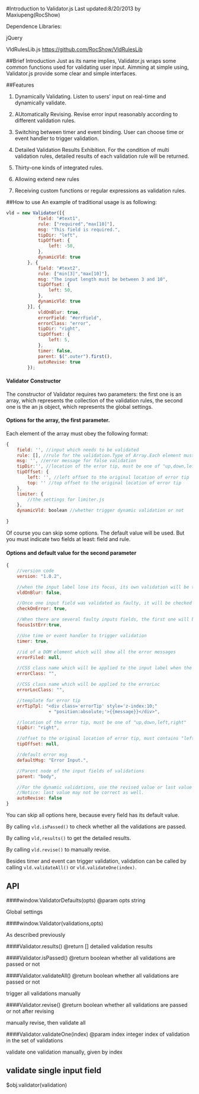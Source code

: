 #Introduction to Validator.js
Last updated:8/20/2013 by Maxiupeng(RocShow)

Dependence Libraries:

jQuery

VldRulesLib.js https://github.com/RocShow/VldRulesLib

##Brief Introduction
Just as its name implies, Validator.js wraps some common functions used for validating user input. Aimming at simple using, Validator.js provide some clear and simple interfaces.

##Features
1. Dynamically Validating. Listen to users' input on real-time and dynamically validate.

2. AUtomatically Revising. Revise error input reasonably according to different validation rules.

3. Switching between timer and event binding. User can choose time or event handler to trigger validation.

4. Detailed Validation Results Exhibition. For the condition of multi validation rules, detailed results of each validation rule will be returned. 

5. Thirty-one kinds of integrated rules. 

6. Allowing extend new rules

7. Receiving custom functions or regular expressions as validation rules.

##How to use
An example of traditional usage is as following:
```js
vld = new Validator([{
            field: "#text1",
            rule: ["required","max[10]"],
            msg: "This field is required.",
            tipDir: "left",
            tipOffset: {
                left: -50,
            },
            dynamicVld: true
        }, {
            field: "#text2",
            rule: ["min[3]","max[10]"],
            msg: "The input length must be between 3 and 10",
            tipOffset: {
                left: 50,
            },
            dynamicVld: true
        }], {
            vldOnBlur: true,
            errorField: "#errField",
            errorClass: "error",
            tipDir: "right",
            tipOffset: {
                left: 5,
            },
            timer: false,
            parent: $(".outer").first(),
            autoRevise: true
        });
```

#### Validator Constructor

The constructor of Validator requires two parameters: the first one is an array, which represents the collection of the validation rules, the second one is the an js object, which represents the global settings.
	
#### Options for the array, the first parameter.
Each element of the array must obey the following format:
```js
{
    field: '', //input which needs to be validated
    rule: [], //rule for the validation.Type of Array.Each element must be string and obey this format: ruleName[parameter]
    msg: '', //error message for false validation
    tipDir:'', //location of the error tip, must be one of "up,down,left,right"
    tipOffset: {
        left: '', //left offset to the original location of error tip
        top: '' //top offset to the original location of error tip
    },
    limiter: {
        //the settings for limiter.js
    },
    dynamicVld: boolean //whether trigger dynamic validation or not
    
}
```
Of course you can skip some options. The default value will be used. But you must indicate two fields at least: field and rule.
	
#### Options and default value for the second parameter
```js
{
    //version code
    version: "1.0.2", 

    //when the input label lose its focus, its own validation will be triggered
    vldOnBlur: false, 

    //Once one input field was validated as faulty, it will be checked dynamically. 
    checkOnError: true, 

    //When there are several faulty inputs fields, the first one will be focused. 
    focus1stErr:true,

    //Use time or event handler to trigger validation
    timer: true,

    //id of a DOM element which will show all the error messages 
    errorFiled: null, 

    //CSS class name which will be applied to the input label when the validation fails
    errorClass: "", 

    //CSS class name which will be applied to the errorLoc
    errorLocClass: "", 

    //template for error tip
    errTipTpl: "<div class='errorTip' style='z-index:10;"
                + "position:absolute;'>{{message}}</div>",

    //location of the error tip, must be one of "up,down,left,right"
    tipDir: "right",

    //offset to the original location of error tip, must contains "left" and "top" fields
    tipOffset: null, 

    //default error msg 
    defaultMsg: "Error Input.",

    //Parent node of the input fields of validations
    parent: "body", 

    //For the dynamic validations, use the revised value or last value to replace the wrong value. If this option is set as true, revised value will be used, otherwise, last value will be used.
    //Notice: last value may not be correct as well.
    autoRevise: false
}
```
You can skip all options here, because every field has its default value.

By calling `vld.isPassed()` to check whether all the validations are passed.

By calling `vld,results()` to get the detailed results.

By calling `vld.revise()` to manually revise.

Besides timer and event can trigger validation, validation can be called by calling `vld.validateAll()` or `vld.validateOne(index)`.

## API

####window.ValidatorDefaults(opts)
@param opts string

Global settings

####window.Validator(validations,opts)

As described previously

####Validator.results()
@return [] detailed validation results

####Validator.isPassed()
@return boolean whether all validations are passed or not

####Validator.validateAll()
@return boolean whether all validations are passed or not

trigger all validations manually

####Validator.revise()
@return boolean whether all validations are passed or not after revising

manually revise, then validate all

####Validator.validateOne(index)
@param index integer index of validation in the set of validations

validate one validation manually, given by index

## validate single input field
$obj.validator(validation)
